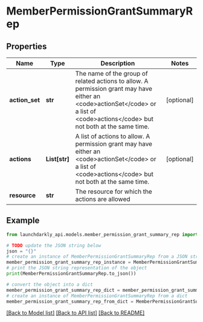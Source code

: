 # MemberPermissionGrantSummaryRep


## Properties

Name | Type | Description | Notes
------------ | ------------- | ------------- | -------------
**action_set** | **str** | The name of the group of related actions to allow. A permission grant may have either an &lt;code&gt;actionSet&lt;/code&gt; or a list of &lt;code&gt;actions&lt;/code&gt; but not both at the same time. | [optional] 
**actions** | **List[str]** | A list of actions to allow. A permission grant may have either an &lt;code&gt;actionSet&lt;/code&gt; or a list of &lt;code&gt;actions&lt;/code&gt; but not both at the same time. | [optional] 
**resource** | **str** | The resource for which the actions are allowed | 

## Example

```python
from launchdarkly_api.models.member_permission_grant_summary_rep import MemberPermissionGrantSummaryRep

# TODO update the JSON string below
json = "{}"
# create an instance of MemberPermissionGrantSummaryRep from a JSON string
member_permission_grant_summary_rep_instance = MemberPermissionGrantSummaryRep.from_json(json)
# print the JSON string representation of the object
print(MemberPermissionGrantSummaryRep.to_json())

# convert the object into a dict
member_permission_grant_summary_rep_dict = member_permission_grant_summary_rep_instance.to_dict()
# create an instance of MemberPermissionGrantSummaryRep from a dict
member_permission_grant_summary_rep_from_dict = MemberPermissionGrantSummaryRep.from_dict(member_permission_grant_summary_rep_dict)
```
[[Back to Model list]](../README.md#documentation-for-models) [[Back to API list]](../README.md#documentation-for-api-endpoints) [[Back to README]](../README.md)


